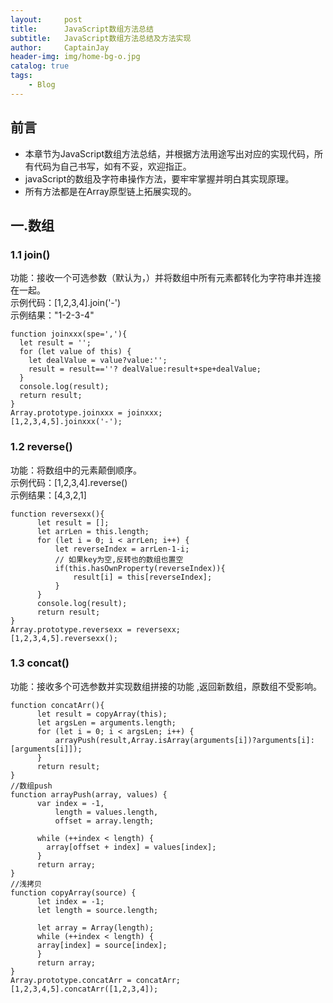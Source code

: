 ```yaml
---
layout:     post
title:      JavaScript数组方法总结
subtitle:   JavaScript数组方法总结及方法实现
author:     CaptainJay
header-img: img/home-bg-o.jpg
catalog: true
tags:
    - Blog
---
```


## 前言
  * 本章节为JavaScript数组方法总结，并根据方法用途写出对应的实现代码，所有代码为自己书写，如有不妥，欢迎指正。
  * javaScript的数组及字符串操作方法，要牢牢掌握并明白其实现原理。
  * 所有方法都是在Array原型链上拓展实现的。
## 一.数组
### 1.1 join()
  功能：接收一个可选参数（默认为，）并将数组中所有元素都转化为字符串并连接在一起。  
  示例代码：[1,2,3,4].join('-')  
  示例结果："1-2-3-4"  
  ```
function joinxxx(spe=','){
    let result = '';
    for (let value of this) {
      let dealValue = value?value:'';
      result = result==''? dealValue:result+spe+dealValue;
    }
    console.log(result);
    return result;
}
Array.prototype.joinxxx = joinxxx;
[1,2,3,4,5].joinxxx('-');
  ```
### 1.2 reverse()
  功能：将数组中的元素颠倒顺序。   
  示例代码：[1,2,3,4].reverse()   
  示例结果：[4,3,2,1]  
  ```
function reversexx(){
        let result = [];
        let arrLen = this.length;
        for (let i = 0; i < arrLen; i++) {
            let reverseIndex = arrLen-1-i;
            // 如果key为空,反转也的数组也置空
            if(this.hasOwnProperty(reverseIndex)){
                result[i] = this[reverseIndex];
            }
        }
        console.log(result);
        return result;
}
Array.prototype.reversexx = reversexx;
[1,2,3,4,5].reversexx();
  ```
### 1.3 concat()
  功能：接收多个可选参数并实现数组拼接的功能 ,返回新数组，原数组不受影响。
  ```
function concatArr(){
		let result = copyArray(this);
		let argsLen = arguments.length;
		for (let i = 0; i < argsLen; i++) {
			arrayPush(result,Array.isArray(arguments[i])?arguments[i]:[arguments[i]]);
		}
		return result;
}
//数组push
function arrayPush(array, values) {
		var index = -1,
			length = values.length,
			offset = array.length;

		while (++index < length) {
		  array[offset + index] = values[index];
		}
		return array;
}
//浅拷贝
function copyArray(source) {
		let index = -1;
		let length = source.length;

		let array = Array(length);
		while (++index < length) {
		array[index] = source[index];
		}
		return array;
}
Array.prototype.concatArr = concatArr;
[1,2,3,4,5].concatArr([1,2,3,4]);
  ```
  
  
